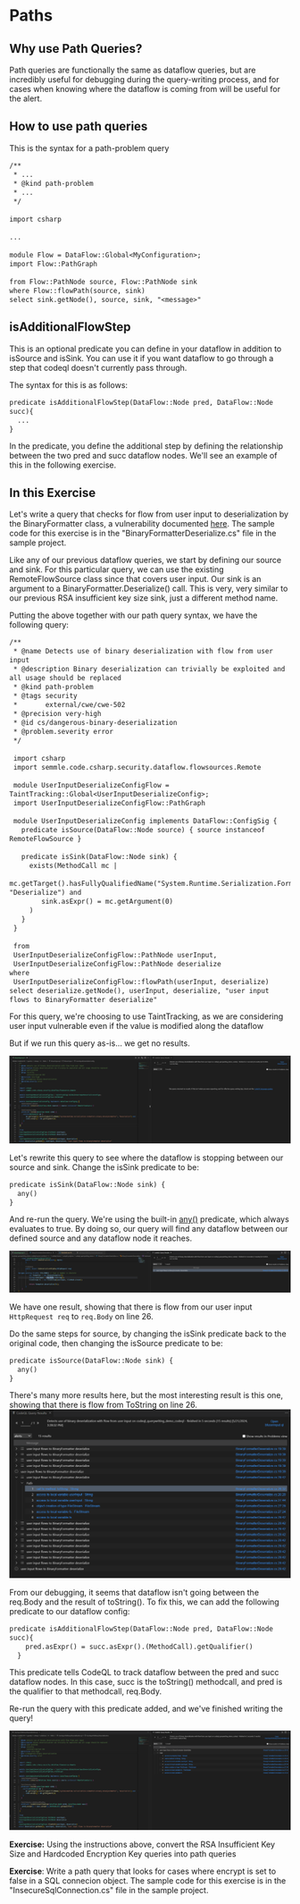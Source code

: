 # Paths

## Why use Path Queries? 
Path queries are functionally the same as dataflow queries, but are incredibly useful for debugging during the query-writing process, and for cases when knowing where the dataflow is coming from will be useful for the alert. 

## How to use path queries
This is the syntax for a path-problem query

```
/**
 * ...
 * @kind path-problem
 * ...
 */

import csharp

...

module Flow = DataFlow::Global<MyConfiguration>;
import Flow::PathGraph

from Flow::PathNode source, Flow::PathNode sink
where Flow::flowPath(source, sink)
select sink.getNode(), source, sink, "<message>"
```

## isAdditionalFlowStep
This is an optional predicate you can define in your dataflow in addition to isSource and isSink. You can use it if you want dataflow to go through a step that codeql doesn't currently pass through. 

The syntax for this is as follows: 
```
predicate isAdditionalFlowStep(DataFlow::Node pred, DataFlow::Node succ){
  ...
}
```

In the predicate, you define the additional step by defining the relationship between the two pred and succ dataflow nodes. We'll see an example of this in the following exercise. 

## In this Exercise
Let's write a query that checks for flow from user input to deserialization by the BinaryFormatter class, a vulnerability documented [here](https://learn.microsoft.com/en-us/dotnet/standard/serialization/binaryformatter-security-guide). The sample code for this exercise is in the "BinaryFormatterDeserialize.cs" file in the sample project.

Like any of our previous dataflow queries, we start by defining our source and sink. For this particular query, we can use the existing RemoteFlowSource class since that covers user input. Our sink is an argument to a BinaryFormatter.Deserialize() call. This is very, very similar to our previous RSA insufficient key size sink, just a different method name. 

Putting the above together with our path query syntax, we have the following query: 

```
/**
 * @name Detects use of binary deserialization with flow from user input
 * @description Binary deserialization can trivially be exploited and all usage should be replaced
 * @kind path-problem
 * @tags security
 *       external/cwe/cwe-502
 * @precision very-high
 * @id cs/dangerous-binary-deserialization
 * @problem.severity error
 */

 import csharp
 import semmle.code.csharp.security.dataflow.flowsources.Remote

 module UserInputDeserializeConfigFlow = TaintTracking::Global<UserInputDeserializeConfig>;
 import UserInputDeserializeConfigFlow::PathGraph

 module UserInputDeserializeConfig implements DataFlow::ConfigSig {
   predicate isSource(DataFlow::Node source) { source instanceof RemoteFlowSource }
 
   predicate isSink(DataFlow::Node sink) {
     exists(MethodCall mc |
        mc.getTarget().hasFullyQualifiedName("System.Runtime.Serialization.Formatters.Binary.BinaryFormatter", "Deserialize") and
        sink.asExpr() = mc.getArgument(0)     
     )
   }
 }

 from 
 UserInputDeserializeConfigFlow::PathNode userInput,
 UserInputDeserializeConfigFlow::PathNode deserialize
where 
 UserInputDeserializeConfigFlow::flowPath(userInput, deserialize)
select deserialize.getNode(), userInput, deserialize, "user input flows to BinaryFormatter deserialize"
```

For this query, we're choosing to use TaintTracking, as we are considering user input vulnerable even if the value is modified along the dataflow

But if we run this query as-is... we get no results. 

![No Results](images/no-results-sad.png)

Let's rewrite this query to see where the dataflow is stopping between our source and sink. Change the isSink predicate to be: 

```
predicate isSink(DataFlow::Node sink) {
  any()
}
```

And re-run the query. We're using the built-in [any()](https://codeql.github.com/docs/ql-language-reference/ql-language-specification/#non-member-built-ins) predicate, which always evaluates to true. By doing so, our query will find any dataflow between our defined source and any dataflow node it reaches.

![Sink Any](images/sink-any.png)

We have one result, showing that there is flow from our user input `HttpRequest req` to `req.Body` on line 26. 

Do the same steps for source, by changing the isSink predicate back to the original code, then changing the isSource predicate to be:

```
predicate isSource(DataFlow::Node sink) {
  any()
}
```

There's many more results here, but the most interesting result is this one, showing that there is flow from ToString on line 26. 
![ToString Flow](images/tostring-flow.png)

From our debugging, it seems that dataflow isn't going between the req.Body and the result of toString(). To fix this, we can add the following predicate to our dataflow config: 

```
predicate isAdditionalFlowStep(DataFlow::Node pred, DataFlow::Node succ){
    pred.asExpr() = succ.asExpr().(MethodCall).getQualifier()
  }
```

This predicate tells CodeQL to track dataflow between the pred and succ dataflow nodes. In this case, succ is the toString() methodcall, and pred is the qualifier to that methodcall, req.Body.

Re-run the query with this predicate added, and we've finished writing the query!

![Final Query](images/final-query.png)

**Exercise:** Using the instructions above, convert the RSA Insufficient Key Size and Hardcoded Encryption Key queries into path queries

**Exercise**: Write a path query that looks for cases where encrypt is set to false in a SQL connecion object. The sample code for this exercise is in the "InsecureSqlConnection.cs" file in the sample project.

